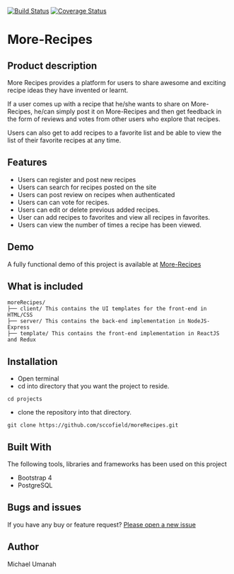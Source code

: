 [![Build Status](https://travis-ci.org/sccofield/moreRecipes.svg?branch=develop)](https://travis-ci.org/sccofield/moreRecipes)
[![Coverage Status](https://coveralls.io/repos/github/sccofield/moreRecipes/badge.svg)](https://coveralls.io/github/sccofield/moreRecipes)

# More-Recipes
## Product description
More Recipes provides a platform for users to share awesome and exciting recipe ideas they have invented or learnt.

If a user comes up with a recipe that he/she wants to share on More-Recipes, he/can simply post it on More-Recipes and then get feedback in the form of reviews and votes from other users who explore that recipes.

Users can also get to add recipes to a favorite list and be able to view the list of their favorite recipes at any time. 

## Features
+ Users can register and post new recipes
+ Users can search for recipes posted on the site
+ Users can post review on recipes when authenticated
+ Users can can vote for recipes.
+ Users can edit or delete previous added recipes.
+ User can add recipes to favorites and view all recipes in favorites.
+ Users can view the number of times a recipe has been viewed.

## Demo
A fully functional demo of this project is available at [More-Recipes](#)

## What is included

```
moreRecipes/
├── client/ This contains the UI templates for the front-end in HTML/CSS
├── server/ This contains the back-end implementation in NodeJS-Express
├── template/ This contains the front-end implementation in ReactJS and Redux

```
## Installation
+ Open terminal
+ cd into directory that you want the project to reside.
```
cd projects
```
+ clone the repository into that directory.
```
git clone https://github.com/sccofield/moreRecipes.git 
```

## Built With
The following tools, libraries and frameworks has been used on this project
+ Bootstrap 4
+ PostgreSQL

## Bugs and issues
If you have any buy or feature request? [Please open a new issue]()

## Author
Michael Umanah
